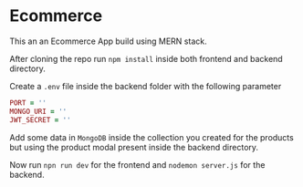 # Ecommerce
This an an Ecommerce App build using MERN stack.

After cloning the repo run ``` npm install ``` inside both frontend and backend directory.

Create a ``` .env ``` file inside the backend folder with the following parameter

```ruby
PORT = ''
MONGO_URI = ''
JWT_SECRET = ''

```

Add some data in ``` MongoDB ``` inside the collection you created for the products but using the product modal present inside the backend directory.

Now run ``` npn run dev ``` for the frontend and ``` nodemon server.js ``` for the backend.










